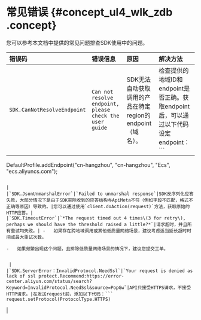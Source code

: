 # 常见错误 {#concept_ul4_wlk_zdb .concept}

您可以参考本文档中提供的常见问题排查SDK使用中的问题。

|错误码|错误信息|原因|解决方法|
|:--|:---|:-|:---|
|`SDK.CanNotResolveEndpoint`|`Can not resolve endpoint, please check the user guide`|SDK无法自动获取调用的产品在特定region的endpoint（域名）。|检查提供的地域ID和endpoint是否正确。获取endpoint后，可以通过以下代码设定endpoint：```
DefaultProfile.addEndpoint("cn-hangzhou", "cn-hangzhou", "Ecs", "ecs.aliyuncs.com");
```

|
|`SDK.JsonUnmarshalError`|`Failed to unmarshal response`|SDK反序列化应答失败，大部分情况下是由于SDK实际收到的应答结构与ApiMeta不符（例如字段不匹配，格式不正确等原因）导致的。|您可以通过使用`client.doAction(request)`方法，获取原始的HTTP应答。|
|`SDK.TimeoutError`|`*The request timed out 4 times\(3 for retry\), perhaps we should have the threshold raised a little?*`|请求超时，并且所有重试均失败。| -   如果存在跨地域调用或其他低质量网络场景，建议考虑适当延长超时时间或最大重试次数。

-   如果频繁出现这个问题，且排除低质量网络场景的情况下，建议您提交工单。


 |
|`SDK.ServerError：InvalidProtocol.NeedSsl`|`Your request is denied as lack of ssl protect.Recommend:https://error-center.aliyun.com/status/search?Keyword=InvalidProtocol.NeedSsl&source=PopGw`|API只接受HTTPS请求，不接受HTTP请求。|在发送request前，添加以下代码：```
request.setProtocol(ProtocolType.HTTPS)
```

|

